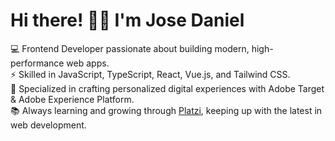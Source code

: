 # Hi there! 👋🏼 I'm Jose Daniel

💻 Frontend Developer passionate about building modern, high-performance web apps.  
⚡ Skilled in JavaScript, TypeScript, React, Vue.js, and Tailwind CSS.  
🎯 Specialized in crafting personalized digital experiences with Adobe Target & Adobe Experience Platform.  
📚 Always learning and growing through [Platzi]([https://platzi.com](https://platzi.com/p/jdpaiva1/)), keeping up with the latest in web development.
